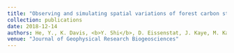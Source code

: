 ```yaml
---
title: "Observing and simulating spatial variations of forest carbon stocks in complex terrain"
collection: publications
date: 2018-12-14
authors: He, Y., K. Davis, <b>Y. Shi</b>, D. Eissenstat, J. Kaye, M. Kaye
venue: "Journal of Geophysical Research Biogeosciences"
---
```

